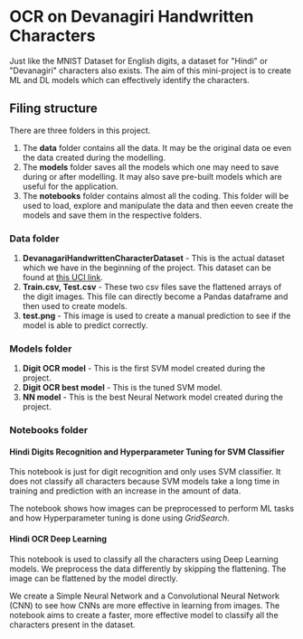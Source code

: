 # OCR on Devanagiri Handwritten Characters

Just like the MNIST Dataset for English digits, a dataset for "Hindi" or "Devanagiri" characters also exists.
The aim of this mini-project is to create ML and DL models which can effectively identify the characters.

## Filing structure

There are three folders in this project.
1. The **data** folder contains all the data. It may be the original data oe even the data created during the modelling.
2. The **models** folder saves all the models which one may need to save during or after modelling. It may also save pre-built models which are useful for the application.
3. The **notebooks** folder contains almost all the coding. This folder will be used to load, explore and manipulate the data and then eeven create the models and save them in the respective folders.

### Data folder

1. **DevanagariHandwrittenCharacterDataset** - This is the actual dataset which we have in the beginning of the project. This dataset can be found at [this UCI link](https://archive.ics.uci.edu/ml/datasets/Devanagari+Handwritten+Character+Dataset).
2. **Train.csv, Test.csv** - These two csv files save the flattened arrays of the digit images. This file can directly become a Pandas dataframe and then used to create models.
3. **test.png** - This image is used to create a manual prediction to see if the model is able to predict correctly.

### Models folder

1. **Digit OCR model** - This is the first SVM model created during the project.
2. **Digit OCR best model** - This is the tuned SVM model.
3. **NN model** - This is the best Neural Network model created during the project.


### Notebooks folder

#### Hindi Digits Recognition and Hyperparameter Tuning for SVM Classifier

This notebook is just for digit recognition and only uses SVM classifier. It does not classify all characters because SVM models take a long time in training and prediction with an increase in the amount of data.

The notebook shows how images can be preprocessed to perform ML tasks and how Hyperparameter tuning is done using *GridSearch*.


#### Hindi OCR Deep Learning

This notebook is used to classify all the characters using Deep Learning models. We preprocess the data differently by skipping the flattening. The image can be flattened by the model directly.

We create a Simple Neural Network and a Convolutional Neural Network (CNN) to see how CNNs are more effective in learning from images. The notebook aims to create a faster, more effective model to classify all the characters present in the dataset.